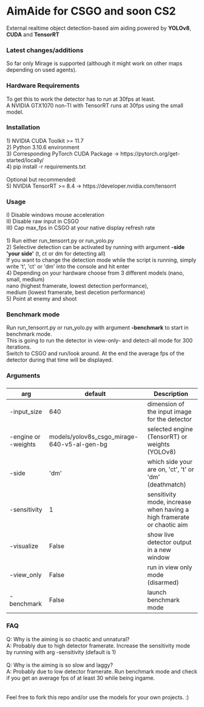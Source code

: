 # AimAide for CSGO and soon CS2

External realtime object detection-based aim aiding powered by <b>YOLOv8</b>, <b>CUDA</b> and <b>TensorRT</b>

<h3>Latest changes/additions</h3>
So far only Mirage is supported (although it might work on other maps depending on used agents).<br>

<h3>Hardware Requirements</h3>
To get this to work the detector has to run at 30fps at least.<br>
A NVIDIA GTX1070 non-TI with TensorRT runs at 30fps using the small model.

<h3>Installation</h3>
1) NVIDIA CUDA Toolkit >= 11.7<br>
2) Python 3.10.6 environment<br>
3) Corresponding PyTorch CUDA Package -> https://pytorch.org/get-started/locally/<br>
4) pip install -r requirements.txt<br><br>
Optional but recommended:<br>
5) NVIDIA TensorRT >= 8.4 -> https://developer.nvidia.com/tensorrt<br>

<h3>Usage</h3>
I) Disable windows mouse acceleration<br>
II) Disable raw input in CSGO<br>
III) Cap max_fps in CSGO at your native display refresh rate<br>
<br>
1) Run either run_tensorrt.py or run_yolo.py<br>
2) Selective detection can be activated by running with argument <b>-side 'your side'</b> (t, ct or dm for detecting all)<br>
If you want to change the detection mode while the script is running, simply write 't', 'ct' or 'dm' into the console and hit enter<br>
4) Depending on your hardware choose from 3 different models (nano, small, medium)<br>
nano (highest framerate, lowest detection performance),<br>
medium (lowest framerate, best decetion performance)<br>
5) Point at enemy and shoot

<h3>Benchmark mode</h3>
Run run_tensorrt.py or run_yolo.py with argument <b>-benchmark</b> to start in benchmark mode.<br>
This is going to run the detector in view-only- and detect-all mode for 300 iterations.<br>
Switch to CSGO and run/look around. At the end the average fps of the detector during that time will be displayed.


<h3>Arguments<h3>


| arg      | default   | Description                                                                                               |
| ----      | ---       | ---                                                                                                      |
| -input_size      | 640                                  | dimension of the input image for the detector                          |
| -engine or -weights | models/yolov8s_csgo_mirage-640-v5-al-gen-bg | selected engine (TensorRT) or weights (YOLOv8)                         |          
| -side            | 'dm'                                 | which side your are on, 'ct', 't' or 'dm' (deathmatch)                 | 
| -sensitivity     | 1                                    | sensitivity mode, increase when having a high framerate or chaotic aim |
| -visualize       | False                                | show live detector output in a new window                              |
| -view_only       | False                                | run in view only mode (disarmed)                                       |
| -benchmark       | False                                | launch benchmark mode                                                  |



<h3>FAQ</h3>

Q: Why is the aiming is so chaotic and unnatural?<br>
A: Probably due to high detector framerate. Increase the sensitivity mode by running with arg -sensitivity (default is 1)<br>
<br>
Q: Why is the aiming is so slow and laggy?<br>
A: Probably due to low detector framerate. Run benchmark mode and check if you get an average fps of at least 30 while being ingame.<br>
<br><br>
Feel free to fork this repo and/or use the models for your own projects. :)
